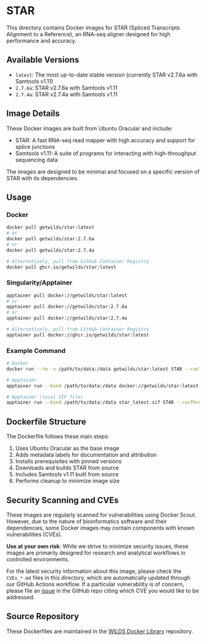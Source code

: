 # STAR

This directory contains Docker images for STAR (Spliced Transcripts Alignment to a Reference), an RNA-seq aligner designed for high performance and accuracy.

## Available Versions

- `latest`: The most up-to-date stable version (currently STAR v2.7.6a with Samtools v1.11)
- `2.7.6a`: STAR v2.7.6a with Samtools v1.11
- `2.7.4a`: STAR v2.7.4a with Samtools v1.11

## Image Details

These Docker images are built from Ubuntu Oracular and include:

- STAR: A fast RNA-seq read mapper with high accuracy and support for splice junctions
- Samtools v1.11: A suite of programs for interacting with high-throughput sequencing data

The images are designed to be minimal and focused on a specific version of STAR with its dependencies.

## Usage

### Docker

```bash
docker pull getwilds/star:latest
# or
docker pull getwilds/star:2.7.6a
# or
docker pull getwilds/star:2.7.4a

# Alternatively, pull from GitHub Container Registry
docker pull ghcr.io/getwilds/star:latest
```

### Singularity/Apptainer

```bash
apptainer pull docker://getwilds/star:latest
# or
apptainer pull docker://getwilds/star:2.7.6a
# or
apptainer pull docker://getwilds/star:2.7.4a

# Alternatively, pull from GitHub Container Registry
apptainer pull docker://ghcr.io/getwilds/star:latest
```

### Example Command

```bash
# Docker
docker run --rm -v /path/to/data:/data getwilds/star:latest STAR --runThreadN 4 --genomeDir /data/genome --readFilesIn /data/reads_1.fq /data/reads_2.fq --outFileNamePrefix /data/output/

# Apptainer
apptainer run --bind /path/to/data:/data docker://getwilds/star:latest STAR --runThreadN 4 --genomeDir /data/genome --readFilesIn /data/reads_1.fq /data/reads_2.fq --outFileNamePrefix /data/output/

# Apptainer (local SIF file)
apptainer run --bind /path/to/data:/data star_latest.sif STAR --runThreadN 4 --genomeDir /data/genome --readFilesIn /data/reads_1.fq /data/reads_2.fq --outFileNamePrefix /data/output/
```

## Dockerfile Structure

The Dockerfile follows these main steps:

1. Uses Ubuntu Oracular as the base image
2. Adds metadata labels for documentation and attribution
3. Installs prerequisites with pinned versions
4. Downloads and builds STAR from source
5. Includes Samtools v1.11 built from source
6. Performs cleanup to minimize image size

## Security Scanning and CVEs

These images are regularly scanned for vulnerabilities using Docker Scout. However, due to the nature of bioinformatics software and their dependencies, some Docker images may contain components with known vulnerabilities (CVEs).

**Use at your own risk**: While we strive to minimize security issues, these images are primarily designed for research and analytical workflows in controlled environments.

For the latest security information about this image, please check the `CVEs_*.md` files in this directory, which are automatically updated through our GitHub Actions workflow. If a particular vulnerability is of concern, please file an [issue](https://github.com/getwilds/wilds-docker-library/issues) in the GitHub repo citing which CVE you would like to be addressed.

## Source Repository

These Dockerfiles are maintained in the [WILDS Docker Library](https://github.com/getwilds/wilds-docker-library) repository.
